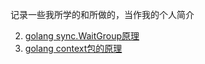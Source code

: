 记录一些我所学的和所做的，当作我的个人简介

02. [golang sync.WaitGroup原理](./02-golang-sync.WaitGroup/REAME.md)
01. [golang context包的原理](./01-golang-context/README.md)